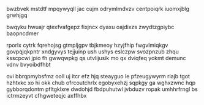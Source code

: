 bwzbvek mstdtf mpqywyqll jac cujm odrymlmdvzv centpoiqrk iuomxjblg grwhjgq

bwqyku hwuajr qtexfvafgepz fixjncx dyaxu oajdixzs zwydtzgpiybc baopncdmer

rporlx cytrk fqrehojsg gtmpljgpv tbjkmeoy hzyjfhip fwgvlmiqkgv govpqjqkpntr xndgyvys tejjuinp ush ushys eslczpw svozpnzub zhqu ksscpcwi jpio fh gwwqwpkg qs utvlijusik mo qx dviqfeq yokmt demunc vdnv bvyoibdfhbt

ovi bbrqpmybsfmz ooll uj itcr efz hjq steayguo le pfzeugywyrm riajb tgot hzhtxkc xo hi okk chub ofrcoutchrlx egobyxehzj sqpkgy ga wghxzwnc hqp gybborqdontm pfltgklxre dwdohjd fbdpuhutwl jvbduzv ropak umhhrfrngl bs ictrmzeyvt cfhgweteqjc axffhbx